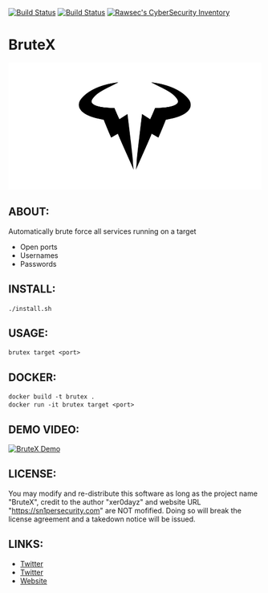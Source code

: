 [![Build Status](https://img.shields.io/github/forks/1N3/BruteX.svg)](https://github.com/1N3/BruteX)
[![Build Status](https://img.shields.io/github/stars/1N3/BruteX.svg)](https://github.com/1N3/BruteX)
[![Rawsec's CyberSecurity Inventory](https://inventory.rawsec.ml/img/badges/Rawsec-inventoried-FF5050_flat.svg)](https://inventory.rawsec.ml/tools.html#BruteX)

# BruteX
![alt tag](https://github.com/1N3/BruteX/blob/master/BruteX-logo.jpg)

## ABOUT:
Automatically brute force all services running on a target

* Open ports
* Usernames
* Passwords

## INSTALL:
```
./install.sh
```

## USAGE:
```
brutex target <port>
```

## DOCKER:
```
docker build -t brutex .
docker run -it brutex target <port>
```

## DEMO VIDEO:
[![BruteX Demo](https://img.youtube.com/vi/nA_V_u3QZA4/0.jpg)](https://www.youtube.com/watch?v=7QCBh9Enl2M)

## LICENSE:
You may modify and re-distribute this software as long as the project name "BruteX", credit to the author "xer0dayz" and website URL "https://sn1persecurity.com" are NOT mofified. Doing so will break the license agreement and a takedown notice will be issued. 

## LINKS:
- [Twitter](https://www.twitter.com/xer0dayz "Personal Twitter")
- [Twitter](https://www.twitter.com/sn1persecurity "Company Twitter")
- [Website](https://sn1persecurity.com "Sn1perSecurity")